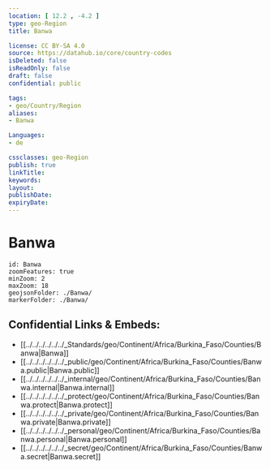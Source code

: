 ```yaml
---
location: [ 12.2 , -4.2 ] 
type: geo-Region
title: Banwa

license: CC BY-SA 4.0
source: https://datahub.io/core/country-codes
isDeleted: false
isReadOnly: false
draft: false
confidential: public

tags:
- geo/Country/Region
aliases:
- Banwa

Languages:
- de

cssclasses: geo-Region
publish: true
linkTitle: 
keywords: 
layout: 
publishDate: 
expiryDate: 
---
```


# Banwa

```leaflet
id: Banwa
zoomFeatures: true 
minZoom: 2 
maxZoom: 18
geojsonFolder: ./Banwa/
markerFolder: ./Banwa/
```


## Confidential Links & Embeds: 
- [[../../../../../../_Standards/geo/Continent/Africa/Burkina_Faso/Counties/Banwa|Banwa]] 
- [[../../../../../../_public/geo/Continent/Africa/Burkina_Faso/Counties/Banwa.public|Banwa.public]] 
- [[../../../../../../_internal/geo/Continent/Africa/Burkina_Faso/Counties/Banwa.internal|Banwa.internal]] 
- [[../../../../../../_protect/geo/Continent/Africa/Burkina_Faso/Counties/Banwa.protect|Banwa.protect]] 
- [[../../../../../../_private/geo/Continent/Africa/Burkina_Faso/Counties/Banwa.private|Banwa.private]] 
- [[../../../../../../_personal/geo/Continent/Africa/Burkina_Faso/Counties/Banwa.personal|Banwa.personal]] 
- [[../../../../../../_secret/geo/Continent/Africa/Burkina_Faso/Counties/Banwa.secret|Banwa.secret]] 

